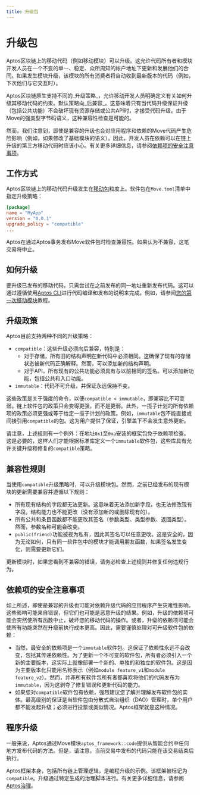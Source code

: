 ```yaml
---
title: 升级包
---
```

# 升级包

Aptos区块链上的移动代码（例如移动模块）可以升级。这允许代码所有者和模块开发人员在一个不变的单一、稳定、众所周知的帐户地址下更新和发展他们的合同。如果发生模块升级，该模块的所有消费者将自动收到最新版本的代码（例如，下次他们与它交互时）。

Aptos区块链原生支持不同的_升级策略_，允许移动开发人员明确定义有关如何升级其移动代码的约束。默认策略向_后兼容_。这意味着只有当代码升级保证升级（包括公共功能）不会破坏现有资源存储或公共API时，才接受代码升级。由于Move的强类型字节码语义，这种兼容性检查是可能的。

然而，我们注意到，即使是兼容的升级也会对应用程序和依赖的Move代码产生危险影响（例如，如果修改了基础模块的语义）。因此，开发人员在依赖可以在链上升级的第三方移动代码时应该小心。有关更多详细信息，请参阅[依赖项的安全注意事项](https://aptos.guide/en/build/smart-contracts/book/package-upgrades#security-considerations-for-dependencies)。

## 工作方式[](https://aptos.guide/en/build/smart-contracts/book/package-upgrades#how-it-works)

Aptos区块链上的移动代码升级发生在[移动包](https://aptos.guide/en/build/smart-contracts/book/packages)粒度上。软件包在`Move.toml`清单中指定升级策略：

```toml
[package]
name = "MyApp"
version = "0.0.1"
upgrade_policy = "compatible"
...
```

Aptos在通过Aptos事务发布Move软件包时检查兼容性。如果认为不兼容，这笔交易将中止。

## 如何升级[](https://aptos.guide/en/build/smart-contracts/book/package-upgrades#how-to-upgrade)

要升级已发布的移动代码，只需尝试在之前发布的同一地址重新发布代码。这可以通过遵循使用[Aptos CLI](https://aptos.guide/en/build/cli/working-with-move-contracts)进行代码编译和发布的说明来完成。例如，请参阅[您的第一次移动模块](https://aptos.guide/en/build/guides/first-move-module)教程。

## 升级政策[](https://aptos.guide/en/build/smart-contracts/book/package-upgrades#upgrade-policies)

Aptos目前支持两种不同的升级策略：

- `compatible`：这些升级必须向后兼容，特别是：
    - 对于存储，所有旧的结构声明在新代码中必须相同。这确保了现有的存储状态被新代码正确解释。然而，可以添加新的结构声明。
    - 对于API，所有现有的公共功能必须具有与以前相同的签名。可以添加新功能，包括公共和入口功能。
- `immutable`：代码不可升级，并保证永远保持不变。

这些政策是关于强度的命令，以便`compatible < immutable`，即兼容比不可变弱。链上软件包的政策只会变得更强，而不是更弱。此外，一揽子计划的所有依赖项的政策必须更强或等于给定一揽子计划的政策。例如，`immutable`包不能直接或间接引用`compatible`的包。这为用户提供了保证，引擎盖下不会发生意外更新。

请注意，上述规则有一个例外：在地址`0x1`至`0xa`安装的框架包免于依赖项检查。这是必要的，这样人们才能根据标准库定义一个`immutable`软件包，这些库具有允许关键升级和修复的`compatible`策略。

## 兼容性规则[](https://aptos.guide/en/build/smart-contracts/book/package-upgrades#compatibility-rules)

当使用`compatible`升级策略时，可以升级模块包。然而，之前已经发布的现有模块的更新需要兼容并遵循以下规则：

- 所有现有结构的字段都无法更新。这意味着无法添加新字段，也无法修改现有字段。结构能力也不能更改（没有添加新的或删除现有的）。
- 所有公共和条目函数都不能更改其签名（参数类型、类型参数、返回类型）。然而，参数名称可能会改变。
- `public(friend)`功能被视为私有，因此其签名可以任意更改。这是安全的，因为无论如何，只有同一软件包中的模块才能调用朋友函数，如果签名发生变化，则需要更新它们。

更新模块时，如果您看到不兼容的错误，请务必检查上述规则并修复任何违规行为。

## 依赖项的安全注意事项[](https://aptos.guide/en/build/smart-contracts/book/package-upgrades#security-considerations-for-dependencies)

如上所述，即使是兼容的升级也可能对依赖升级代码的应用程序产生灾难性影响。这些影响可能来自错误，但它们也可能是恶意升级的结果。例如，升级的依赖项可能会突然使所有函数中止，破坏您的移动代码的操作。或者，升级的依赖项可能会使所有功能突然在升级前执行成本更高。因此，需要谨慎处理对可升级软件包的依赖：

- 当然，最安全的依赖项是一个`immutable`软件包。这保证了依赖性永远不会改变，包括其传递依赖性。为了更新一个不可变的软件包，所有者必须引入一个新的主要版本，这实际上就像部署一个新的、单独的和独立的软件包。这是因为主要版本化只能用名称表示（例如`module feature_v1`和`module feature_v2`）。然而，并非所有软件包所有者都喜欢将他们的代码发布为`immutable`，因为这剥夺了修复错误和更新代码的能力。
- 如果您对`compatible`软件包有依赖，强烈建议您了解并理解发布软件包的实体。最高级别的保证是当软件包由分散式自治组织（DAO）管理时，单个用户都不能发起升级；必须进行投票或类似情况。Aptos框架就是这种情况。

## 程序升级[](https://aptos.guide/en/build/smart-contracts/book/package-upgrades#programmatic-upgrade)

一般来说，Aptos通过Move模块`aptos_framework::code`提供从智能合约中任何地方发布代码的方法。但是，请注意，当前交易中发布的代码只能在该交易结束后执行。

Aptos框架本身，包括所有链上管理逻辑，是编程升级的示例。该框架被标记为`compatible`。升级通过特定生成的治理脚本进行。有关更多详细信息，请参阅[Aptos治理](https://aptos.guide/en/network/blockchain/governance)。